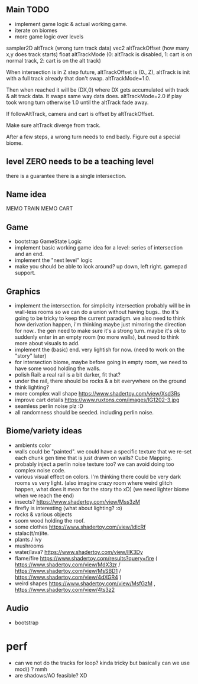 ## Main TODO
- implement game logic & actual working game.
- iterate on biomes
- more game logic over levels


sampler2D altTrack (wrong turn track data)
vec2 altTrackOffset (how many x,y does track starts)
float altTrackMode (0: altTrack is disabled, 1: cart is on normal track, 2: cart is on the alt track)

When intersection is in Z step future, altTrackOffset is (0., Z), altTrack is init with a full track already that don't swap. altTrackMode=1.0.

Then when reached it will be (DX,0) where DX gets accumulated with track & alt track data. It swaps same way data does. altTrackMode=2.0 if play took wrong turn otherwise 1.0 until the altTrack fade away.

If followAltTrack, camera and cart is offset by altTrackOffset.

Make sure altTrack diverge from track.

After a few steps, a wrong turn needs to end badly. Figure out a special biome.


## level ZERO needs to be a teaching level
there is a guarantee there is a single intersection.

## Name idea

MEMO TRAIN
MEMO CART

## Game
- bootstrap GameState Logic
- implement basic working game idea for a level: series of intersection and an end.
- implement the "next level" logic
- make you should be able to look around? up down, left right. gamepad support.

## Graphics
- implement the intersection. for simplicity intersection probably will be in wall-less rooms so we can do a union without having bugs.. tho it's going to be tricky to keep the current paradigm. we also need to think how derivation happen, i'm thinking maybe just mirroring the direction for now.. the gen need to make sure it's a strong turn. maybe it's ok to suddenly enter in an empty room (no more walls), but need to think more about visuals to add.
- implement the (basic) end. very lightish for now. (need to work on the "story" later)
- for intersection biome, maybe before going in empty room, we need to have some wood holding the walls.
- polish Rail: a real rail is a bit darker, fit that?
- under the rail, there should be rocks & a bit everywhere on the ground
- think lighting?
- more complex wall shape https://www.shadertoy.com/view/Xsd3Rs
- improve cart details https://www.ruxtons.com/images/IG1202-3.jpg
- seamless perlin noise plz :D
- all randomness should be seeded. including perlin noise.

## Biome/variety ideas

- ambients color
- walls could be "painted". we could have a specific texture that we re-set each chunk gen time that is just drawn on walls? Cube Mapping.
- probably inject a perlin noise texture too? we can avoid doing too complex noise code.
- various visual effect on colors. I'm thinking there could be very dark rooms vs very light. (also imagine crazy room where weird glitch happen, what does it mean for the story tho xD) (we need lighter biome when we reach the end)
- insects? https://www.shadertoy.com/view/Mss3zM
- firefly is interesting (what about lighting? :o)
- rocks & various objects
- soom wood holding the roof.
- some clothes https://www.shadertoy.com/view/ldlcRf
- stalac(t/m)ite.
- plants / ivy
- mushrooms
- water/lava? https://www.shadertoy.com/view/llK3Dy
- flame/fire https://www.shadertoy.com/results?query=fire ( https://www.shadertoy.com/view/MdX3zr / https://www.shadertoy.com/view/MsSBD1 / https://www.shadertoy.com/view/4dXGR4 )
- weird shapes https://www.shadertoy.com/view/MsfGzM , https://www.shadertoy.com/view/4ts3z2

## Audio

- bootstrap


# perf

- can we not do the tracks for loop? kinda tricky but basically can we use mod() ? mmh
- are shadows/AO feasible? XD
